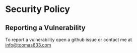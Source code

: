# Security Policy

## Reporting a Vulnerability

To report a vulnerability open a github issue or contact me at [info@toomas633.com](mailto:info@toomas633.com)

